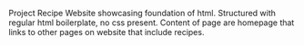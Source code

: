 Project Recipe Website showcasing foundation of html. 
Structured with regular html boilerplate, no css present.
Content of page are homepage that links to other pages on website that include recipes.
 